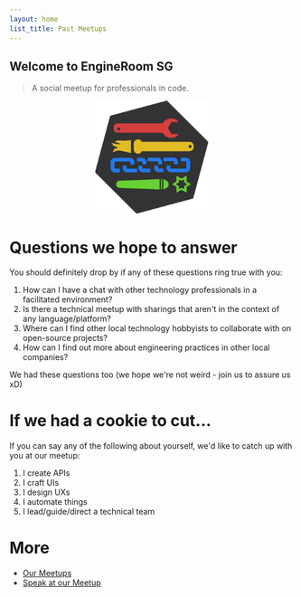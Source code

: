 ```yaml
---
layout: home
list_title: Past Meetups
---
```


## Welcome to EngineRoom SG

> A social meetup for professionals in code.

<div style="text-align: center;">
  <img src="/static/engineroom.png" style="max-width: 200px;" />
</div>

# Questions we hope to answer

You should definitely drop by if any of these questions ring true with you:

1. How can I have a chat with other technology professionals in a facilitated environment?
2. Is there a technical meetup with sharings that aren't in the context of any language/platform?
3. Where can I find other local technology hobbyists to collaborate with on open-source projects?
4. How can I find out more about engineering practices in other local companies?

We had these questions too (we hope we're not weird - join us to assure us xD)

# If we had a cookie to cut...

If you can say any of the following about yourself, we'd like to catch up with you at our meetup:

1. I create APIs
2. I craft UIs
3. I design UXs
4. I automate things
5. I lead/guide/direct a technical team

# More

- [Our Meetups](/meetups)
- [Speak at our Meetup](/speak)
